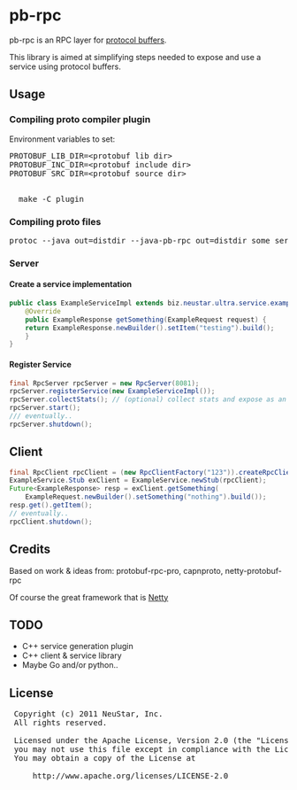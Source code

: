 # pb-rpc #

pb-rpc is an RPC layer for [protocol buffers](http://code.google.com/apis/protocolbuffers/docs/overview.html).

This library is aimed at simplifying steps needed to expose and use a service using protocol buffers.

## Usage ##

### Compiling proto compiler plugin ###

Environment variables to set:
<pre>
PROTOBUF_LIB_DIR=&lt;protobuf lib dir&gt;
PROTOBUF_INC_DIR=&lt;protobuf include dir&gt;
PROTOBUF_SRC_DIR=&lt;protobuf source dir&gt;
</pre>
<pre>  
  make -C plugin 
</pre>

### Compiling proto files ###

<pre>
protoc --java_out=distdir --java-pb-rpc_out=distdir some_service.proto
</pre>

### Server ###

#### Create a service implementation ####
```java
public class ExampleServiceImpl extends biz.neustar.ultra.service.example.ExampleServiceMessage.ExampleService {
	@Override
	public ExampleResponse getSomething(ExampleRequest request) {
    return ExampleResponse.newBuilder().setItem("testing").build();
	}
}
```

#### Register Service ####
```java
final RpcServer rpcServer = new RpcServer(8081);
rpcServer.registerService(new ExampleServiceImpl());
rpcServer.collectStats(); // (optional) collect stats and expose as an MBean
rpcServer.start();
/// eventually.. 
rpcServer.shutdown();
```

## Client ###

```java
final RpcClient rpcClient = (new RpcClientFactory("123")).createRpcClient("127.0.0.1", 8081);
ExampleService.Stub exClient = ExampleService.newStub(rpcClient);
Future<ExampleResponse> resp = exClient.getSomething(
	ExampleRequest.newBuilder().setSomething("nothing").build());
resp.get().getItem();
// eventually..
rpcClient.shutdown();
```

## Credits ##

Based on work & ideas from: protobuf-rpc-pro, capnproto, netty-protobuf-rpc

Of course the great framework that is [Netty](http://www.jboss.org/netty)

## TODO ##

- C++ service generation plugin
- C++ client & service library
- Maybe Go and/or python..

## License ##
<pre>
 Copyright (c) 2011 NeuStar, Inc.
 All rights reserved.

 Licensed under the Apache License, Version 2.0 (the "License");
 you may not use this file except in compliance with the License.
 You may obtain a copy of the License at

     http://www.apache.org/licenses/LICENSE-2.0
</pre>

